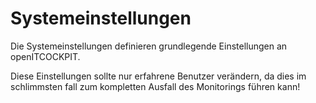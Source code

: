 # Systemeinstellungen

Die Systemeinstellungen definieren grundlegende Einstellungen an openITCOCKPIT.

Diese Einstellungen sollte nur erfahrene Benutzer verändern, da dies im schlimmsten fall zum kompletten Ausfall des Monitorings führen kann!